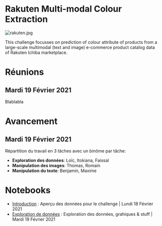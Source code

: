 # Rakuten Multi-modal Colour Extraction

![rakuten.jpg](https://challengedata.ens.fr/logo/public/RIT_logo_big_YnFAcFo.jpg)

This challenge focusses on prediction of colour attribute of products from a large-scale multimodal (text and image) e-commerce product catalog data of Rakuten Ichiba marketplace.

# Réunions
## Mardi 19 Février 2021
Blablabla

# Avancement
## Mardi 19 Février 2021
Répartition du travail en 3 tâches avec un binôme par tâche:
- **Exploration des données**: Loïc, Itokiana, Faissal
- **Manipulation des images**: Thomas, Romain
- **Manipulation du texte**: Benjamin, Maxime

# Notebooks
- [Introduction](notebooks/introduction.md) : Aperçu des données pour le challenge | Lundi 18 Février 2021
- [Exploration de données](notebooks/DataExploration.html) : Exploration des données, grahiques & stuff | Mardi 19 Février 2021
